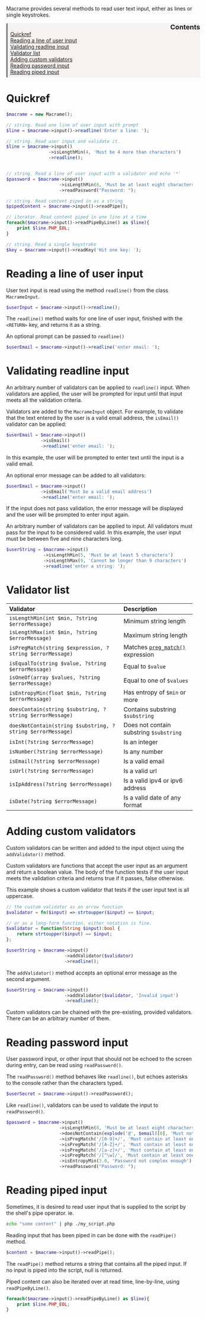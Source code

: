Macrame provides several methods to read user text input, either as lines or single keystrokes.

<div style='background-color:#F5F2F0; border-left: solid #808080 4px; border-radius: 4px; padding-left:0.5em; padding-bottom:0.5em; margin-top:0.5em; margin-bottom:0.5em; margin-right:-20px'>
<div style="width:100%; text-align:right;padding-right:30px"><a style="text-decoration: none; font-size: large;"><b>Contents</b></a></div>
<a href="#quickref">Quickref</a><br>
<a href="#reading-a-line-of-user-input">Reading a line of user input</a><br>
<a href="#validating-readline-input">Validating readline input</a><br>
<a href="#validator-list">Validator list</a><br>
<a href="#adding-custom-validators">Adding custom validators</a><br>
<a href="#reading-password-input">Reading password input</a><br>
<a href="#reading-piped-input">Reading piped input</a><br>
</div>

# Quickref
```PHP
$macrame = new Macrame();

// string. Read one line of user input with prompt
$line = $macrame->input()->readline('Enter a line: ');

// string. Read user input and validate it.
$line = $macrame->input()
                ->isLengthMin(4, 'Must be 4 more than characters')
                ->readline();


// string. Read a line of user input with a validator and echo '*' 
$password = $macrame->input()
                    ->isLengthMin(8, 'Must be at least eight characters.')
                    ->readPassword("Password: ");

// string. Read content piped in as a string
$pipedContent = $macrame->input()->readPipe();

// iterator. Read content piped in one line at a time
foreach($macrame->input()->readPipeByLine() as $line){
    print $line.PHP_EOL;
}

// string. Read a single keystroke
$key = $macrame->input()->readKey('Hit one key: ');
```

# Reading a line of user input
User text input is read using the method `readline()` from the class `MacrameInput`.

```PHP
$userInput = $macrame->input()->readline();
```

The `readline()` method waits for one line of user input, finished with the `<RETURN>` key, and returns it as a string.

An optional prompt can be passed to `readline()`

```PHP
$userEmail = $macrame->input()->readline('enter email: ');
```

# Validating readline input
An arbitrary number of validators can be applied to `readline()` input. When validators are applied, the user will be prompted for input until that input meets all the validation criteria.

Validators are added to the `MacrameInput` object. For example, to validate that the text entered by the user is a valid email address, the `isEmail()` validator can be applied:

```PHP
$userEmail = $macrame->input()
             ->isEmail()
             ->readline('enter email: ');
```

In this example, the user will be prompted to enter text until the input is a valid email.

An optional error message can be added to all validators:

```PHP
$userEmail = $macrame->input()
             ->isEmail('Must be a valid email address')
             ->readline('enter email: ');
```

If the input does not pass validation, the error message will be displayed and the user will be prompted to enter input again.

An arbitrary number of validators can be applied to input. All validators must pass for the input to be considered valid. In this example, the user input must be between five and nine characters long.

```PHP
$userString = $macrame->input()
              ->isLengthMin(5, 'Must be at least 5 characters')
              ->isLengthMax(9, 'Cannot be longer than 9 characters')
              ->readline('enter a string: ');
```

# Validator list

| Validator | Description |
| :-------- | :---------- |
| `isLengthMin(int $min, ?string $errorMessage)` | Minimum string length |
| `isLengthMax(int $min, ?string $errorMessage)` | Maximum string length |
| `isPregMatch(string $expression, ?string $errorMessage)` | Matches [`preg_match()`](https://www.php.net/manual/en/function.preg-match.php) expression |
| `isEqualTo(string $value, ?string $errorMessage)` | Equal to `$value` |
| `isOneOf(array $values, ?string $errorMessage)` | Equal to one of `$values` |
| `isEntropyMin(float $min, ?string $errorMessage)` | Has entropy of `$min` or more |
| `doesContain(string $substring, ?string $errorMessage)` | Contains substring `$substring` |
| `doesNotContain(string $substring, ?string $errorMessage)` | Does not contain substring `$substring` |
| `isInt(?string $errorMessage)` | Is an integer |
| `isNumber(?string $errorMessage)` | Is any number |
| `isEmail(?string $errorMessage)` | Is a valid email |
| `isUrl(?string $errorMessage)` | Is a valid url |
| `isIpAddress(?string $errorMessage)` | Is a valid ipv4 or ipv6 address |
| `isDate(?string $errorMessage)` | Is a valid date of any format |

# Adding custom validators

Custom validators can be written and added to the input object using the `addValidator()` method.

Custom validators are functions that accept the user input as an argument and return a boolean value. The body of the function tests if the user input meets the validation criteria and returns true if it passes, false otherwise.

This example shows a custom validator that tests if the user input text is all uppercase.

```PHP
// the custom validator as an arrow function
$validator = fn($input) => strtoupper($input) == $input;

// or as a long-form function. either notation is fine.
$validator = function(String $input):bool {
    return strtoupper($input) == $input;
};

$userString = $macrame->input()
                      ->addValidator($validator)
                      ->readline();
```

The `addValidator()` method accepts an optional error message as the second argument.

```PHP
$userString = $macrame->input()
                      ->addValidator($validator, 'Invalid input')
                      ->readline();
```

Custom validators can be chained with the pre-existing, provided validators. There can be an arbitrary number of them.

# Reading password input

User password input, or other input that should not be echoed to the screen during entry, can be read using `readPassword()`.

The `readPassword()` method behaves like `readline()`, but echoes asterisks to the console rather than the characters typed.

```PHP
$userSecret = $macrame->input()->readPassword();
```

Like `readline()`, validators can be used to validate the input to `readPassword()`.

```PHP
$password = $macrame->input()
                    ->isLengthMin(8, 'Must be at least eight characters.')
                    ->doesNotContain(explode('@', $email)[0], 'Must not contain your name')
                    ->isPregMatch('/[0-9]+/', 'Must contain at least one number')
                    ->isPregMatch('/[A-Z]+/', 'Must contain at least one uppercase letter')
                    ->isPregMatch('/[a-z]+/', 'Must contain at least one lowercase letter')
                    ->isPregMatch('/[^\w]/', 'Must contain at least one special character')
                    ->isEntropyMin(3.0, 'Password not complex enough')
                    ->readPassword("Password: ");
```

# Reading piped input 

Sometimes, it is desired to read user input that is supplied to the script by the shell's pipe operator. ie.

```bash
echo "some content" | php ./my_script.php
```

Reading input that has been piped in can be done with the `readPipe()` method.

```PHP
$content = $macrame->input()->readPipe();
```

The `readPipe()` method returns a string that contains all the piped input. If no input is piped into the script, null is returned.

Piped content can also be iterated over at read time, line-by-line, using `readPipeByLine()`. 

```PHP
foreach($macrame->input()->readPipeByLine() as $line){
    print $line.PHP_EOL;
}
```

